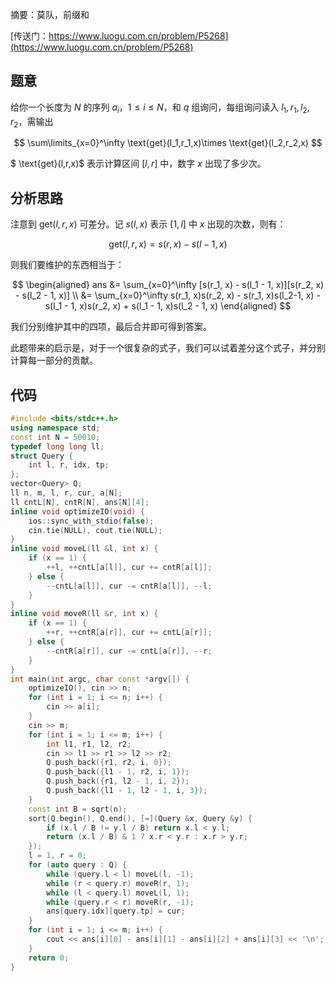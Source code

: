 摘要：莫队，前缀和

[传送门：https://www.luogu.com.cn/problem/P5268](https://www.luogu.com.cn/problem/P5268)

## 题意

给你一个长度为 $N$ 的序列 $a_i$，$1\leq i\leq N$，和 $q$ 组询问，每组询问读入 $l_1,r_1,l_2,r_2$，需输出

$$
\sum\limits_{x=0}^\infty \text{get}(l_1,r_1,x)\times \text{get}(l_2,r_2,x)
$$

$ \text{get}(l,r,x)$ 表示计算区间 $[l,r]$ 中，数字 $x$ 出现了多少次。

## 分析思路

注意到 $\text{get}(l, r, x)$ 可差分。记 $s(l, x)$ 表示 $[1, l]$ 中 $x$ 出现的次数，则有：

$$ 
\text{get}(l, r, x) = s(r, x) - s(l-1, x) 
$$

则我们要维护的东西相当于：

$$
\begin{aligned}
   ans &= \sum_{x=0}^\infty [s(r_1, x) - s(l_1 - 1, x)][s(r_2, x) - s(l_2 - 1, x)] \\
    &= \sum_{x=0}^\infty s(r_1, x)s(r_2, x) - s(r_1, x)s(l_2-1, x) - s(l_1 - 1, x)s(r_2, x) + 
    s(l_1 - 1, x)s(l_2 - 1, x)
\end{aligned}
$$

我们分别维护其中的四项，最后合并即可得到答案。

此题带来的启示是，对于一个很复杂的式子，我们可以试着差分这个式子，并分别计算每一部分的贡献。

## 代码

```cpp
#include <bits/stdc++.h>
using namespace std;
const int N = 50010;
typedef long long ll;
struct Query {
    int l, r, idx, tp;
};
vector<Query> Q;
ll n, m, l, r, cur, a[N];
ll cntL[N], cntR[N], ans[N][4];
inline void optimizeIO(void) {
    ios::sync_with_stdio(false);
    cin.tie(NULL), cout.tie(NULL);
}
inline void moveL(ll &l, int x) {
    if (x == 1) {
        ++l, ++cntL[a[l]], cur += cntR[a[l]];
    } else {
        --cntL[a[l]], cur -= cntR[a[l]], --l;
    }
}
inline void moveR(ll &r, int x) {
    if (x == 1) {
        ++r, ++cntR[a[r]], cur += cntL[a[r]];
    } else {
        --cntR[a[r]], cur -= cntL[a[r]], --r;
    }
}
int main(int argc, char const *argv[]) {
    optimizeIO(), cin >> n;
    for (int i = 1; i <= n; i++) {
        cin >> a[i];
    }
    cin >> m;
    for (int i = 1; i <= m; i++) {
        int l1, r1, l2, r2;
        cin >> l1 >> r1 >> l2 >> r2;
        Q.push_back({r1, r2, i, 0});
        Q.push_back({l1 - 1, r2, i, 1});
        Q.push_back({r1, l2 - 1, i, 2});
        Q.push_back({l1 - 1, l2 - 1, i, 3});
    }
    const int B = sqrt(n);
    sort(Q.begin(), Q.end(), [=](Query &x, Query &y) {
        if (x.l / B != y.l / B) return x.l < y.l;
        return (x.l / B) & 1 ? x.r < y.r : x.r > y.r;
    });
    l = 1, r = 0;
    for (auto query : Q) {
        while (query.l < l) moveL(l, -1);
        while (r < query.r) moveR(r, 1);
        while (l < query.l) moveL(l, 1);
        while (query.r < r) moveR(r, -1);
        ans[query.idx][query.tp] = cur;
    }
    for (int i = 1; i <= m; i++) {
        cout << ans[i][0] - ans[i][1] - ans[i][2] + ans[i][3] << '\n';
    }
    return 0;
}

```